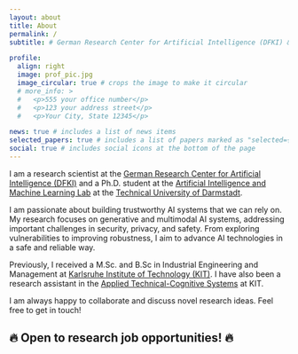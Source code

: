 ```yaml
---
layout: about
title: About
permalink: /
subtitle: # German Research Center for Artificial Intelligence (DFKI) & Technical University of Darmstadt

profile:
  align: right
  image: prof_pic.jpg
  image_circular: true # crops the image to make it circular
  # more_info: >
  #   <p>555 your office number</p>
  #   <p>123 your address street</p>
  #   <p>Your City, State 12345</p>

news: true # includes a list of news items
selected_papers: true # includes a list of papers marked as "selected={true}"
social: true # includes social icons at the bottom of the page
---  
```


I am a research scientist at the [German Research Center for Artificial Intelligence (DFKI)](https://www.dfki.de/en/web) and a Ph.D. student at the [Artificial Intelligence and Machine Learning Lab](https://www.ml.informatik.tu-darmstadt.de/) at the [Technical University of Darmstadt](https://www.tu-darmstadt.de/index.en.jsp). 

I am passionate about building trustworthy AI systems that we can rely on. My research focuses on generative and multimodal AI systems, addressing important challenges in security, privacy, and safety. From exploring vulnerabilities to improving robustness, I aim to advance AI technologies in a safe and reliable way.

Previously, I received a M.Sc. and B.Sc in Industrial Engineering and Management at [Karlsruhe Institute of Technology (KIT)](https://www.kit.edu/english/). I have also been a research assistant in the [Applied Technical-Cognitive Systems](https://atks.aifb.kit.edu/english/index.php) at KIT.

I am always happy to collaborate and discuss novel research ideas. Feel free to get in touch!

## :fire: **Open to research job opportunities!** :fire:
